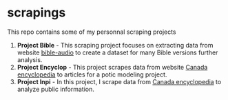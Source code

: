 # scrapings

This repo contains some of my personnal scraping projects

1. **Project Bible** - This scraping project focuses on extracting data from website [bible-audio](https://www.bible-audio.com) to create a dataset for many Bible versions further analysis.
2. **Project Encyclop** - This project scrapes data from website  [Canada encyclopedia](https://www.thecanadianencyclopedia.ca/en/article/agricultural-stabilization-board) to articles for a potic modeling project.
3. **Project Inpi** - In this project, I scrape data from  [Canada encyclopedia](https://data.inpi.fr) to analyze public information.



